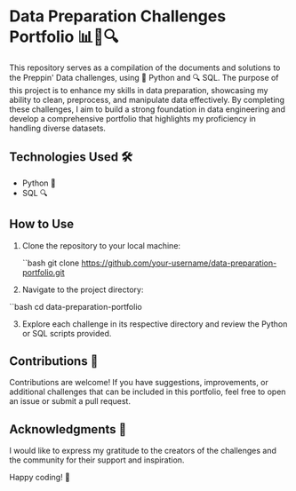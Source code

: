 # Data Preparation Challenges Portfolio 📊🐍🔍

This repository serves as a compilation of the documents and solutions to the Preppin' Data challenges, using 🐍 Python and 🔍 SQL. The purpose of this project is to enhance my skills in data preparation, showcasing my ability to clean, preprocess, and manipulate data effectively. By completing these challenges, I aim to build a strong foundation in data engineering and develop a comprehensive portfolio that highlights my proficiency in handling diverse datasets.

## Technologies Used 🛠️

- Python 🐍
- SQL 🔍

## How to Use

1. Clone the repository to your local machine:

   ``bash
   git clone https://github.com/your-username/data-preparation-portfolio.git

2. Navigate to the project directory:

  ``bash
  cd data-preparation-portfolio

3. Explore each challenge in its respective directory and review the Python or SQL scripts provided.

## Contributions 🤝
Contributions are welcome! If you have suggestions, improvements, or additional challenges that can be included in this portfolio, feel free to open an issue or submit a pull request.

## Acknowledgments 🙌
I would like to express my gratitude to the creators of the challenges and the community for their support and inspiration.

Happy coding! 🚀
